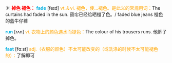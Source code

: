 ☀ <font color="red">**掉色 褪色：**</font>
<font color="sky blue">**fade**</font> [feɪd] 
<font color="orange">vt.＆vi. 褪色，使…褪色。是此义的常规用词：</font>The curtains had faded in the sun. 窗帘已经给晒褪了色。/ faded blue jeans 褪色的蓝牛仔裤

<font color="sky blue">**run**</font> [rʌn] 
<font color="orange">vi. 衣物上的颜色遇水而褪色：</font>The colour of his trousers runs. 他裤子掉色。

<font color="sky blue">**fast**</font> [fɑːst] 
<font color="orange">adj.（衣服的颜色）不太可能改变的（或洗涤的时候不太可能褪色的）：</font>了解即可
